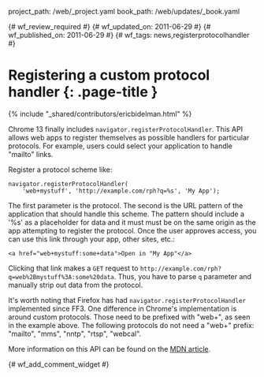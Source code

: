 project_path: /web/_project.yaml
book_path: /web/updates/_book.yaml

{# wf_review_required #}
{# wf_updated_on: 2011-06-29 #}
{# wf_published_on: 2011-06-29 #}
{# wf_tags: news,registerprotocolhandler #}

# Registering a custom protocol handler {: .page-title }

{% include "_shared/contributors/ericbidelman.html" %}


Chrome 13 finally includes `navigator.registerProtocolHandler`. This API allows web apps to register themselves as possible handlers for particular protocols. For example, users could select your application to handle "mailto" links.

Register a protocol scheme like:


    navigator.registerProtocolHandler(
        'web+mystuff', 'http://example.com/rph?q=%s', 'My App');
    

The first parameter is the protocol. The second is the URL pattern of the application that should handle this scheme. The pattern should include a '%s' as a placeholder for data and it must must be on the same origin as the app attempting to register the protocol. Once the user approves access, you can use this link through your app, other sites, etc.:


    <a href="web+mystuff:some+data">Open in "My App"</a>
    

Clicking that link makes a `GET` request to `http://example.com/rph?q=web%2Bmystuff%3A:some%20data`. Thus, you have to parse `q` parameter and manually strip out data from the protocol.

It's worth noting that Firefox has had `navigator.registerProtocolHandler` implemented since FF3. One difference in Chrome's implementation is around custom protocols. Those need to be prefixed with "web+", as seen in the example above.  The following protocols do not need a "web+" prefix: "mailto", "mms", "nntp", "rtsp", "webcal".

More information on this API can be found on the [MDN article](https://developer.mozilla.org/En/DOM/Window.navigator.registerProtocolHandler).


{# wf_add_comment_widget #}

